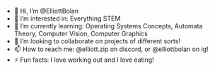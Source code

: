 - 👋 Hi, I’m @ElliottBolan
- 👀 I’m interested in: Everything STEM
- 🌱 I’m currently learning: Operating Systems Concepts, Automata Theory, Computer Vision, Computer Graphics
- 💞️ I’m looking to collaborate on projects of different sorts!
- 📫 How to reach me: @elliott.zip on discord, or @elliottbolan on ig!
- ⚡ Fun facts: I love working out and I love eating!

<!---
ElliottBolan/ElliottBolan is a ✨ special ✨ repository because its `README.md` (this file) appears on your GitHub profile.
You can click the Preview link to take a look at your changes.
--->
